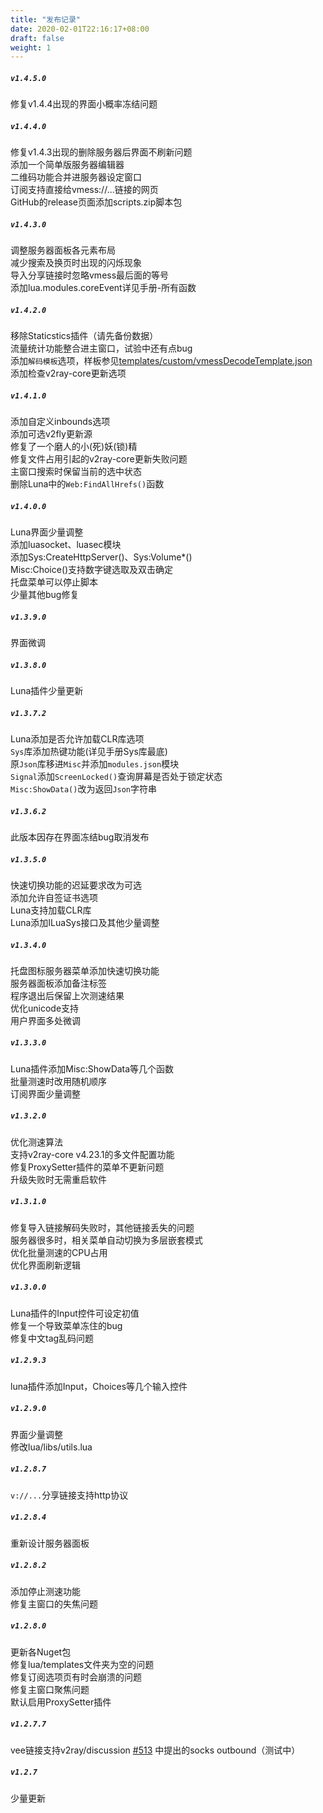 ```yaml
---
title: "发布记录"
date: 2020-02-01T22:16:17+08:00
draft: false
weight: 1
---
```


##### `v1.4.5.0`
修复v1.4.4出现的界面小概率冻结问题  

##### `v1.4.4.0`
修复v1.4.3出现的删除服务器后界面不刷新问题  
添加一个简单版服务器编辑器  
二维码功能合并进服务器设定窗口  
订阅支持直接给vmess://...链接的网页  
GitHub的release页面添加scripts.zip脚本包   

##### `v1.4.3.0`
调整服务器面板各元素布局  
减少搜索及换页时出现的闪烁现象  
导入分享链接时忽略vmess最后面的等号  
添加lua.modules.coreEvent详见手册-所有函数  

##### `v1.4.2.0`
移除Staticstics插件（请先备份数据）  
流量统计功能整合进主窗口，试验中还有点bug  
添加`解码模板`选项，样板参见[templates/custom/vmessDecodeTemplate.json](https://raw.githubusercontent.com/vrnobody/V2RayGCon/master/V2RayGCon/Resources/Files/templates/custom/vmessDecodeTemplate.json)  
添加检查v2ray-core更新选项  

##### `v1.4.1.0`
添加自定义inbounds选项  
添加可选v2fly更新源  
修复了一个磨人的小(死)妖(锁)精  
修复文件占用引起的v2ray-core更新失败问题  
主窗口搜索时保留当前的选中状态  
删除Luna中的`Web:FindAllHrefs()`函数  

##### `v1.4.0.0`  
Luna界面少量调整  
添加luasocket、luasec模块  
添加Sys:CreateHttpServer()、Sys:Volume*()  
Misc:Choice()支持数字键选取及双击确定  
托盘菜单可以停止脚本  
少量其他bug修复  

##### `v1.3.9.0`
界面微调  

##### `v1.3.8.0`
Luna插件少量更新  

##### `v1.3.7.2`  
Luna添加是否允许加载CLR库选项  
`Sys`库添加热键功能(详见手册Sys库最底)  
原`Json`库移进`Misc`并添加`modules.json`模块  
`Signal`添加`ScreenLocked()`查询屏幕是否处于锁定状态  
`Misc:ShowData()`改为返回`Json`字符串  

##### `v1.3.6.2`
此版本因存在界面冻结bug取消发布  

##### `v1.3.5.0`
快速切换功能的迟延要求改为可选  
添加允许自签证书选项  
Luna支持加载CLR库  
Luna添加ILuaSys接口及其他少量调整  

##### `v1.3.4.0`
托盘图标服务器菜单添加快速切换功能  
服务器面板添加备注标签  
程序退出后保留上次测速结果  
优化unicode支持  
用户界面多处微调  

##### `v1.3.3.0`
Luna插件添加Misc:ShowData等几个函数  
批量测速时改用随机顺序  
订阅界面少量调整  

##### `v1.3.2.0`
优化测速算法  
支持v2ray-core v4.23.1的多文件配置功能  
修复ProxySetter插件的菜单不更新问题  
升级失败时无需重启软件  

##### `v1.3.1.0`
修复导入链接解码失败时，其他链接丢失的问题  
服务器很多时，相关菜单自动切换为多层嵌套模式  
优化批量测速的CPU占用  
优化界面刷新逻辑  

##### `v1.3.0.0`
Luna插件的Input控件可设定初值  
修复一个导致菜单冻住的bug  
修复中文tag乱码问题  

##### `v1.2.9.3`
luna插件添加Input，Choices等几个输入控件  

##### `v1.2.9.0`
界面少量调整  
修改lua/libs/utils.lua  

##### `v1.2.8.7`
`v://...`分享链接支持http协议  

##### `v1.2.8.4`
重新设计服务器面板  

##### `v1.2.8.2`
添加停止测速功能  
修复主窗口的失焦问题  

##### `v1.2.8.0`
更新各Nuget包  
修复lua/templates文件夹为空的问题  
修复订阅选项页有时会崩溃的问题  
修复主窗口聚焦问题  
默认启用ProxySetter插件  

##### `v1.2.7.7`
vee链接支持v2ray/discussion [#513](https://github.com/v2ray/discussion/issues/513) 中提出的socks outbound（测试中）

##### `v1.2.7`  
少量更新  

